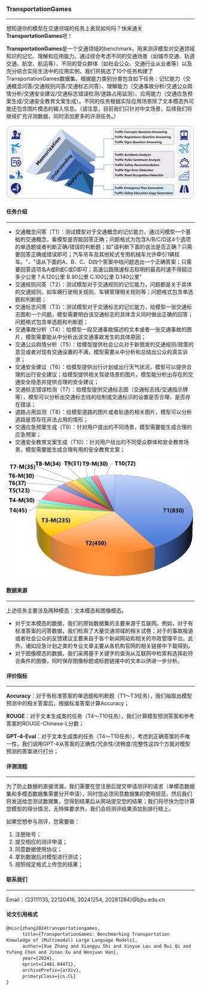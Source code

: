 ### TransportationGames

---

想知道你的模型在交通领域的任务上表现如何吗？快来通关**TransportationGames**吧！

**TransportationGames**是一个交通领域的benchmark，用来测评模型对交通领域知识的记忆、理解和应用能力。通过综合考虑不同的交通场景（如城市交通、轨道交通、航空、航运等）、不同的受众群体（如社会公众、交通行业从业者等）以及充分结合实际生活中的应用实例，我们共挑选了10个任务构建了TransportationGames数据集，根据能力类别分类包含如下任务：记忆能力（交通概念问答/交通规则问答/交通标志问答）、理解能力（交通事故分析/交通公众舆情分析/交通安全建议/交通标志错误检测/道路占用监测）、应用能力（交通应急预案生成/交通安全教育文案生成）。不同的任务根据实际应用场景除了文本模态外可能还包含图片模态的输入信息。（请注意，目前我们只针对中文场景，后续我们将继续扩充评测数据，同时添加更多的评测任务。）

![](./static/figures/p1-v3.jpeg)

#### 任务介绍

---

- 交通概念问答（T1）：测试模型对于交通概念的记忆能力，通过问模型一个基础的交通概念，看模型是否能回答正确；问题格式为包含A/B/C/D这4个选项的单选题或者判断正确/错误的判断题；如"请判断下面的说法是否正确？只需要回答正确或错误即可；汽车吊车及其他轮式专用机械车允许牵引1辆挂车。"、"请从下面的A、B、C、D四个答案中给问题选出一个正确答案；只需要回答选项名A或B或C或D即可；高速公路限速标志标明的最高时速不得超过多少公里？A.120公里 B.90公里 C.100公里 D.140公里"
- 交通规则问答（T2）：测试模型对于交通规则的记忆能力，问题都是关于具体的交通规则，如车辆行驶相关规则、车辆管理相关规则等；问题格式包含单选题和判断题；
- 交通标志问答（T3）：测试模型对于交通标志的记忆能力，给模型一张交通标志图和一个问题，模型需要明白该交通标志的具体含义同时做出正确的回答；问题格式包含单选题和判断题；
- 交通事故分析（T4）：给模型一段交通事故描述的文本或者一张交通事故的图片，模型需要能从中分析出该交通事故发生的具体原因；
- 交通公众舆情分析（T5）：给模型提供社会公众对于新颁发的交通规则/政策的意见或者对现有交通设置的不满，模型需要从中分析和总结出公众的真实诉求；
- 交通安全建议（T6）：给模型提供出行计划或出行天气状况，模型可以提供合理的出行安全建议；给模型提供相关驾驶场景的图片，模型能分析出存在的交通安全隐患并提供合理的安全建议；
- 交通标志错误检测（T7）：给模型提供交通标志图（交通标志线/交通指示牌等），模型可以分析出交通标志线的绘制或交通标识的设置是否合理，是否存在错误；
- 道路占用监测（T8）：给模型道路的图片或者轨道的相关图片，模型可以分析道路是否存在非法占用的情形；
- 交通应急预案生成（T9）：针对用户提出的不同场景，模型需要能生成合理的应急预案；
- 交通安全教育文案生成（T10）：针对用户给出的不同受众群体和安全教育场景，模型需要能生成合理有用的安全教育文案；

![P2-v3](./static/figures/P2-v3.jpeg)

#### 数据来源

---

上述任务主要涉及两种模态：文本模态和图像模态。

- 对于文本模态的数据，我们的原始数据集的主要来源于互联网。例如，对于有标准答案的问答数据，我们检索了大量交通领域的相关试卷；对于的事故报道或者社会公众的反馈建议主要来自于各个新闻网站和相关的市政管理平台。此外，诸如应急计划之类的专业文章主要从各机构官网的相关链接中下载得到。
- 对于图像模态的数据，我们采用基于关键字的查询从互联网中检索和选择赴符合条件的图像，同时保存图像标题或标题链接中的文本以供进一步分析。

#### 评价指标

---

**Accuracy**：对于有标准答案的单选题和判断题（T1～T3任务），我们抽取出模型预测中的相关答案后，根据标准答案计算Accuracy；

**ROUGE**：对于文本生成类的任务（T4～T10任务），我们计算模型预测答案和参考答案的ROUGE-Chinese-L分数；

**GPT-4-Eval**：对于文本生成类的任务（T4～T10任务），考虑到正确答案的不唯一性，我们调用GPT-4从答案的正确性/冗余性/流畅度/完整性这四个方面对模型预测的答案进行打分；

#### 评测流程

---

为了防止数据的直接泄漏，我们需要在您注册后提交申请测评的请求（单模态数据集和多模态数据集需要分开申请），同时您必须同意数据集的使用规范，然后我们将发送给您测试数据集，您得到结果后从网站提交您的结果；我们将尽快为您计算您模型的得分情况，无特殊要求外，我们会将测评结果添加到排行榜上。

如果您想参与测评，您需要做：

1. 注册账号；
2. 提交相应的测评申请；
3. 同意数据使用协议；
4. 拿到数据后对模型进行测试；
5. 按照规定格式上传您的结果；

#### 联系我们

---

Email：{23111135, 22120416, 20241254, 20281284}@bjtu.edu.cn

#### 论文引用格式

```
@misc{zhang2024transportationgames,
      title={TransportationGames: Benchmarking Transportation Knowledge of (Multimodal) Large Language Models}, 
      author={Xue Zhang and Xiangyu Shi and Xinyue Lou and Rui Qi and Yufeng Chen and Jinan Xu and Wenjuan Han},
      year={2024},
      eprint={2401.04471},
      archivePrefix={arXiv},
      primaryClass={cs.CL}
}
```

